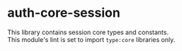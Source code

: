 # auth-core-session

This library contains session core types and constants.  
This module's lint is set to import `type:core` libraries only.
